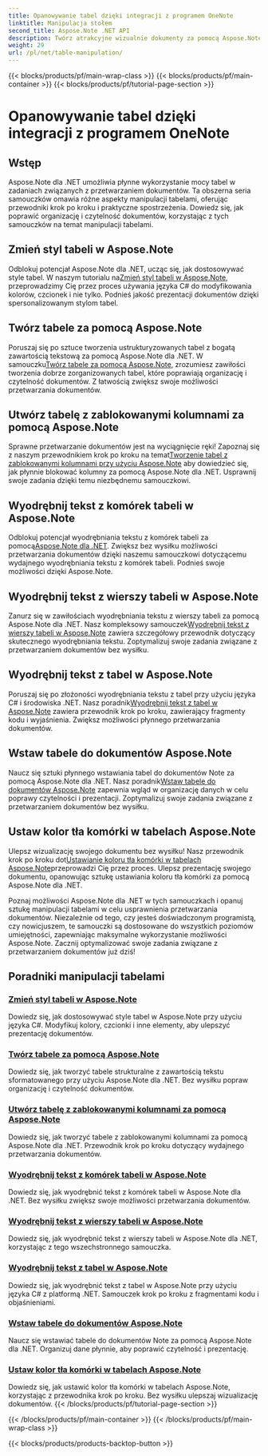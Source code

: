 ```yaml
---
title: Opanowywanie tabel dzięki integracji z programem OneNote
linktitle: Manipulacja stołem
second_title: Aspose.Note .NET API
description: Twórz atrakcyjne wizualnie dokumenty za pomocą Aspose.Note dla .NET! Zapoznaj się z samouczkami dotyczącymi manipulacji tabelami — zmieniaj style, twórz tabele, wyodrębniaj tekst i nie tylko.
weight: 29
url: /pl/net/table-manipulation/
---
```


{{< blocks/products/pf/main-wrap-class >}}
{{< blocks/products/pf/main-container >}}
{{< blocks/products/pf/tutorial-page-section >}}

# Opanowywanie tabel dzięki integracji z programem OneNote


## Wstęp

Aspose.Note dla .NET umożliwia płynne wykorzystanie mocy tabel w zadaniach związanych z przetwarzaniem dokumentów. Ta obszerna seria samouczków omawia różne aspekty manipulacji tabelami, oferując przewodniki krok po kroku i praktyczne spostrzeżenia. Dowiedz się, jak poprawić organizację i czytelność dokumentów, korzystając z tych samouczków na temat manipulacji tabelami.

## Zmień styl tabeli w Aspose.Note

 Odblokuj potencjał Aspose.Note dla .NET, ucząc się, jak dostosowywać style tabel. W naszym tutorialu na[Zmień styl tabeli w Aspose.Note](./change-table-style/), przeprowadzimy Cię przez proces używania języka C# do modyfikowania kolorów, czcionek i nie tylko. Podnieś jakość prezentacji dokumentów dzięki spersonalizowanym stylom tabel.

## Twórz tabele za pomocą Aspose.Note

 Poruszaj się po sztuce tworzenia ustrukturyzowanych tabel z bogatą zawartością tekstową za pomocą Aspose.Note dla .NET. W samouczku[Twórz tabele za pomocą Aspose.Note](./compose-tables/), zrozumiesz zawiłości tworzenia dobrze zorganizowanych tabel, które poprawiają organizację i czytelność dokumentów. Z łatwością zwiększ swoje możliwości przetwarzania dokumentów.

## Utwórz tabelę z zablokowanymi kolumnami za pomocą Aspose.Note

 Sprawne przetwarzanie dokumentów jest na wyciągnięcie ręki! Zapoznaj się z naszym przewodnikiem krok po kroku na temat[Tworzenie tabel z zablokowanymi kolumnami przy użyciu Aspose.Note](./create-table-locked-columns/) aby dowiedzieć się, jak płynnie blokować kolumny za pomocą Aspose.Note dla .NET. Usprawnij swoje zadania dzięki temu niezbędnemu samouczkowi.

## Wyodrębnij tekst z komórek tabeli w Aspose.Note

 Odblokuj potencjał wyodrębniania tekstu z komórek tabeli za pomocą[Aspose.Note dla .NET](./extract-text-cell/). Zwiększ bez wysiłku możliwości przetwarzania dokumentów dzięki naszemu samouczkowi dotyczącemu wydajnego wyodrębniania tekstu z komórek tabeli. Podnieś swoje możliwości dzięki Aspose.Note.

## Wyodrębnij tekst z wierszy tabeli w Aspose.Note

Zanurz się w zawiłościach wyodrębniania tekstu z wierszy tabeli za pomocą Aspose.Note dla .NET. Nasz kompleksowy samouczek[Wyodrębnij tekst z wierszy tabeli w Aspose.Note](./extract-text-row/) zawiera szczegółowy przewodnik dotyczący skutecznego wyodrębniania tekstu. Zoptymalizuj swoje zadania związane z przetwarzaniem dokumentów bez wysiłku.

## Wyodrębnij tekst z tabel w Aspose.Note

 Poruszaj się po złożoności wyodrębniania tekstu z tabel przy użyciu języka C# i środowiska .NET. Nasz poradnik[Wyodrębnij tekst z tabel w Aspose.Note](./extract-text-table/) zawiera przewodnik krok po kroku, zawierający fragmenty kodu i wyjaśnienia. Zwiększ możliwości płynnego przetwarzania dokumentów.

## Wstaw tabele do dokumentów Aspose.Note

 Naucz się sztuki płynnego wstawiania tabel do dokumentów Note za pomocą Aspose.Note dla .NET. Nasz poradnik[Wstaw tabele do dokumentów Aspose.Note](./insert-tables/) zapewnia wgląd w organizację danych w celu poprawy czytelności i prezentacji. Zoptymalizuj swoje zadania związane z przetwarzaniem dokumentów bez wysiłku.

## Ustaw kolor tła komórki w tabelach Aspose.Note

 Ulepsz wizualizację swojego dokumentu bez wysiłku! Nasz przewodnik krok po kroku dot[Ustawianie koloru tła komórki w tabelach Aspose.Note](./set-cell-background-color/)przeprowadzi Cię przez proces. Ulepsz prezentację swojego dokumentu, opanowując sztukę ustawiania koloru tła komórki za pomocą Aspose.Note dla .NET.

Poznaj możliwości Aspose.Note dla .NET w tych samouczkach i opanuj sztukę manipulacji tabelami w celu usprawnienia przetwarzania dokumentów. Niezależnie od tego, czy jesteś doświadczonym programistą, czy nowicjuszem, te samouczki są dostosowane do wszystkich poziomów umiejętności, zapewniając maksymalne wykorzystanie możliwości Aspose.Note. Zacznij optymalizować swoje zadania związane z przetwarzaniem dokumentów już dziś!
## Poradniki manipulacji tabelami
### [Zmień styl tabeli w Aspose.Note](./change-table-style/)
Dowiedz się, jak dostosowywać style tabel w Aspose.Note przy użyciu języka C#. Modyfikuj kolory, czcionki i inne elementy, aby ulepszyć prezentację dokumentów.
### [Twórz tabele za pomocą Aspose.Note](./compose-tables/)
Dowiedz się, jak tworzyć tabele strukturalne z zawartością tekstu sformatowanego przy użyciu Aspose.Note dla .NET. Bez wysiłku popraw organizację i czytelność dokumentów.
### [Utwórz tabelę z zablokowanymi kolumnami za pomocą Aspose.Note](./create-table-locked-columns/)
Dowiedz się, jak tworzyć tabele z zablokowanymi kolumnami za pomocą Aspose.Note dla .NET. Przewodnik krok po kroku dotyczący wydajnego przetwarzania dokumentów.
### [Wyodrębnij tekst z komórek tabeli w Aspose.Note](./extract-text-cell/)
Dowiedz się, jak wyodrębnić tekst z komórek tabeli w Aspose.Note dla .NET. Bez wysiłku zwiększ swoje możliwości przetwarzania dokumentów.
### [Wyodrębnij tekst z wierszy tabeli w Aspose.Note](./extract-text-row/)
Dowiedz się, jak wyodrębnić tekst z wierszy tabeli w Aspose.Note dla .NET, korzystając z tego wszechstronnego samouczka.
### [Wyodrębnij tekst z tabel w Aspose.Note](./extract-text-table/)
Dowiedz się, jak wyodrębnić tekst z tabel w Aspose.Note przy użyciu języka C# z platformą .NET. Samouczek krok po kroku z fragmentami kodu i objaśnieniami.
### [Wstaw tabele do dokumentów Aspose.Note](./insert-tables/)
Naucz się wstawiać tabele do dokumentów Note za pomocą Aspose.Note dla .NET. Organizuj dane płynnie, aby poprawić czytelność i prezentację.
### [Ustaw kolor tła komórki w tabelach Aspose.Note](./set-cell-background-color/)
Dowiedz się, jak ustawić kolor tła komórki w tabelach Aspose.Note, korzystając z przewodnika krok po kroku. Bez wysiłku ulepszaj wizualizację dokumentów.
{{< /blocks/products/pf/tutorial-page-section >}}

{{< /blocks/products/pf/main-container >}}
{{< /blocks/products/pf/main-wrap-class >}}

{{< blocks/products/products-backtop-button >}}
